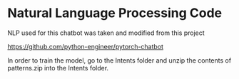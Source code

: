 # Natural Language Processing Code

NLP used for this chatbot was taken and modified from this project

https://github.com/python-engineer/pytorch-chatbot

In order to train the model, go to the Intents folder and unzip the contents of patterns.zip into the Intents folder.
